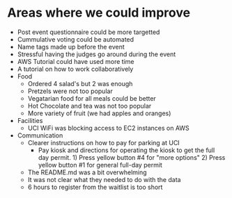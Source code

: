 # Areas where we could improve
* Post event questionnaire could be more targetted
* Cummulative voting could be automated
* Name tags made up before the event
* Stressful having the judges go around during the event
* AWS Tutorial could have used more time
* A tutorial on how to work collaboratively
* Food
    * Ordered 4 salad's but 2 was enough
    * Pretzels were not too popular
    * Vegatarian food for all meals could be better
    * Hot Chocolate and tea was not too popular
    * More variety of fruit (we had apples and oranges)
* Facilities
    * UCI WiFi was blocking access to EC2 instances on AWS
* Communication
    * Clearer instructions on how to pay for parking at UCI
        * Pay kiosk and directions for operating the kiosk to get the full day permit.  1) Press yellow button #4 for "more options" 2) Press yellow button #1 for general full-day permit
    * The README.md was a bit overwhelming
    * It was not clear what they needed to do with the data
    * 6 hours to register from the waitlist is too short
